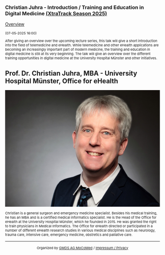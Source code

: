 ### Christian Juhra - Introduction / Training and Education in Digital Medicine [(XtraTrack Season 2025)](XtraTracksOverview)

[Overview](XtraTracksOverview)

<p style="font-size:11px">(07-05-2025 16:00)</p>

<p style="font-size:11px">After giving an overview over the upcoming lecture series, this talk will give a short introduction into the field of telemedicine and eHealth. While telemedicine and other eHealth applications are becoming an increasingly important part of modern medicine, the training and education in digital medicine is still at its very beginning. The talk will give an overview over the different training opportunities in digital medicine at the University Hospital Münster and other initiatives.</p>

<!-- Once the Video is recorded -->
<!--<center> <iframe width="560" height="315" src="https://www.youtube.com/embed/kj1rjbpFQL4?si=WGxBJCuQPZvbVlOQ" title="YouTube video player" frameborder="0" allow="accelerometer; autoplay; clipboard-write; encrypted-media; gyroscope; picture-in-picture; web-share" referrerpolicy="strict-origin-when-cross-origin" allowfullscreen></iframe></center>-->

<!-- [Register now](/2024/XtraTrackOverview) to secure your spot in the lectures and receive a calendar invitation including the access link.-->

<!-- [Join Us Life](/2024/XtraTrackOverview) to secure your spot in the lectures and receive a calendar invitation including the access link.-->

## Prof. Dr. Christian Juhra, MBA - University Hospital Münster, Office for eHealth 
<img src="/images/2025/Juhra.jpg?raw=true"/>

<p style="font-size:11px">Christian is a general surgeon and emergency medicine specialist. Besides his medical training, he has an MBA and is a certified medical informatics specialist. He is the Head of the Office for eHealth at the University Hospital Münster, which he founded in 2015. He was granted the right to train physicians in Medical Informatics. The Office for eHealth directed or participated in a number of different eHealth research studies in various medical disciplines such as neurology, trauma care, intensive care, emergency medicine, obstretics and palliative care.</p>

<!-- second speaker-->
<!--<img src="/images/??/USER.jpg?raw=true"/>

<p style="font-size:11px">CV</p>-->

---
<center><p style="font-size:11px">Organized by <a href="http://mocomed.de">GMDS AG MoCoMed</a> / <a href="/imprint">Impressum / Privacy</a></p></center>